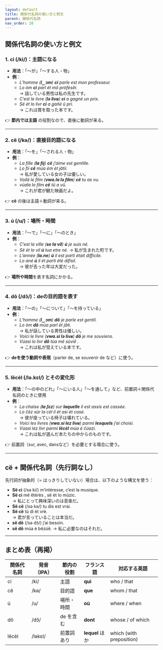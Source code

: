 ```yaml
---
layout: default
title: 関係代名詞の使い方と例文
parent: 関係代名詞
nav_order: 20
---
```


## 関係代名詞の使い方と例文

### 1. **ci** (/ki/)：主語になる

- **用法**：「〜が」「〜する人・物」
- **例**：
  - *L’homme (**l‿ɔm**) **ci** parle est mon professeur.*  
  - *Lo òm **ci** parl èt mõ pròfèsêr.*  
    → 話している男性は私の先生です。
  - *C’est le livre (**lə livʁ**) **ci** a gagné un prix.*  
  - *Së èt lo livr **ci** a gañé ũ pri.*  
    → これは賞を取った本です。


👉 **節内では主語** の役割なので、直後に動詞が来る。

---

### 2. **cë** (/kə/)：直接目的語になる

- **用法**：「〜を」「〜される人・物」
- **例**：
  - *La fille (**la fij**) **cë** j’aime est gentille.*  
  - *Lo fii **cë** múa èm èt jãtii.*  
    → 私が愛している女の子は優しい。
  - *Voilà le film (**vwa.la lə film**) **cë** tu as vu.*  
  - *vúala lo film **cë** tü a vü.*  
    → これが君が観た映画だよ。


👉 **cë** の後は主語＋動詞が来る。

---

### 3. **ú** (/u/)：場所・時間

- **用法**：「〜で」「〜に」「〜のとき」
- **例**：
  - *C’est la ville (**se la vil**) **ú** je suis né.*  
  - *Së èt lo vil **ú** tua etre né.*
    → 私が生まれた町です。
  - *L’année (**la.ne**) **ú** il est parti était difficile.*  
  - *Lo ané **ú** il èt parti étè difisil.*  
    → 彼が去った年は大変だった。


👉 **場所や時間**を表す名詞にかかる。

---

### 4. **dõ** (/dɔ̃/)：deの目的語を表す

- **用法**：「〜の」「〜について」「〜を持っている」
- **例**：
  - *L’homme (**l‿ɔm**) **dõ** je parle est gentil.*  
  - *Lo òm **dõ** múa parl èt jãti.*  
    → 私が話している男性は優しい。
  - *Voici le livre (**vwa.si lə livʁ**) **dõ** je me souviens.*  
  - *Vúasi lo livr **dõ** túa më súviẽ .*  
    → これは私が覚えている本です。


👉 **deを使う動詞や表現**（parler de, se souvenir de など）に使う。

---

### 5. **lëcèl** (/lə.kɛl/) とその変化形

- **用法**：「〜の中のどれ」「〜にいる人」「〜を通して」など、前置詞＋関係代名詞のときに使用
- **例**：
  - *La chaise (**la ʃɛz**) sur **laquelle** il est assis est cassée.*  
  - *Lo ĉèz sür la cèl il èt asi èt casé.*  
    → 彼が座っている椅子は壊れている。
  - *Voici les livres (**vwa.si lez livʁ**) parmi **lesquels** j’ai choisi.*  
  - *Vúasi léz livr parmi **lëcèl** múa è ĉúazi.*  
    → これは私が選んだ本たちの中からのものです。


👉 前置詞（sur, avec, dansなど）を必要とする場合に使う。

---

## cë + 関係代名詞（先行詞なし）

先行詞が抽象的（= はっきりしていない）場合は、以下のような構文を使う：

- **Së ci** (/sə ki/) m’intéresse, c’est la musique.  
- **Së ci** më ẽtérès , së èt lo müzic.  
  → 私にとって興味深いのは音楽だ。
- **Së cë** (/sə kə/) tu dis est vrai.  
- **Së cë** tü di èt vrè.  
  → 君が言っていることは本当だ。
- **së dõ** (/sə dɔ̃/) j’ai besoin.  
- **së dõ** múa è bëzúẽ.
  → 私に必要なのはそれだ。


---

## まとめ表（再掲）

| 関係代名詞 | 発音（IPA） | 節内の役割  | フランス語      | 対応する英語             |
|------------|-------------|-------------|-----------------|--------------------------|
| ci         | /ki/        | 主語        | **qui**         | who / that               |
| cë         | /kə/        | 目的語      | **que**         | whom / that              |
| ú          | /u/         | 場所・時間  | **où**          | where / when             |
| dõ         | /dɔ̃/       | de を含む   | **dont**        | whose / of which         |
| lëcèl      | /ləkɛl/     | 前置詞あり  | **lequel** ほか | which (with preposition) |
